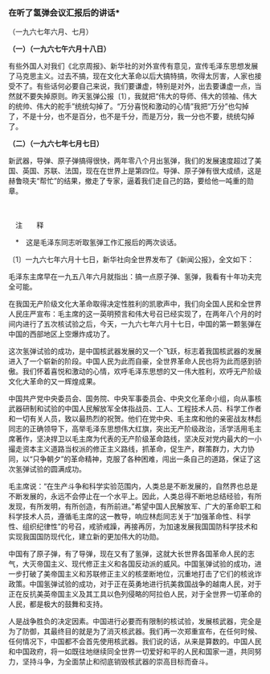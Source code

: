 ### **在听了氢弹会议汇报后的讲话**\*
（一九六七年六月、七月）

**（一）（一九六七午六月十八日）**

有些外国人对我们《北京周报》、新华社的对外宣传有意见，宣传毛泽东思想发展了马克思主义。过去不搞，现在文化大革命以后大搞特搞，吹得太厉害，人家也接受不了。有些话何必要自己来说，我们要谦虚，特别是对外，出去要谦虚一点，当然就不要失掉原则。昨天氢弹公报〔1〕，我就把“伟大的导师、伟大的领袖、伟大的统帅、伟大的舵手”统统勾掉了。“万分喜悦和激动的心情”我把“万分”也勾掉了，不是十分，也不是百分，也不是千分，而是万分，我一分也不要，统统勾掉了。

**（二）（一九六七年七月七日）**

新武器，导弹、原子弹搞得很快，两年零八个月出氢弹，我们的发展速度超过了美国、英国、苏联、法国，现在在世界上是第四位。导弹、原子弹有很大成绩，这是赫鲁晓夫“帮忙”的结果，撤走了专家，逼着我们走自己的路，要给他一吨重的勋章。

　　

　注　　释　

　\*　这是毛泽东同志听取氢弹工作汇报后的两次谈话。

〔1〕一九六七年六月十七日，新华社向全世界发布了《新闻公报》，全文如下：

毛泽东主席早在一九五八年六月就指出：搞一点原子弹、氢弹，我看有十年功夫完全可能。

在我国无产阶级文化大革命取得决定性胜利的凯歌声中，我们向全国人民和全世界人民庄严宣布：毛主席的这一英明预言和伟大号召已经实现了，在两年八个月的时间内进行了五次核试验之后，今天，一九六七年六月十七日，中国的第一颗氢弹在中国的西部地区上空爆炸成功了。

这次氢弹试验的成功，是中国核武器发展的又一个飞跃，标志着我国核武器的发展进入了一个崭新的阶段。中国人民为此而自豪，全世界革命人民也将为此而感到骄傲。我们怀着喜悦和激动的心情，欢呼毛泽东思想的又一伟大胜利，欢呼无产阶级文化大革命的又一辉煌成果。

中国共产党中央委员会、国务院、中央军事委员会、中央文化革命小组，向从事核武器研制和试验的中国人民解放军全体指战员、工人、工程技术人员、科学工作者和一切有关人员，致以最热烈的祝贺。他们在党中央、毛主席和他的亲密战友林彪同志的正确领导下，高举毛泽东思想伟大红旗，突出无产阶级政治，活学活用毛主席著作，坚决捍卫以毛主席为代表的无产阶级革命路线，坚决反对党内最大的一小撮走资本主义道路当权派的修正主义路线，抓革命，促生产，群策群力，大力协同，以“只争朝夕”的革命精神，克服了各种困难，闯出一条自己的道路，保证了这次氢弹试验的圆满成功。

毛主席说：“在生产斗争和科学实验范围内，人类总是不断发展的，自然界也总是不断发展的，永远不会停止在一个水平上。因此，人类总得不断地总结经验，有所发现，有所发明，有所创造，有所前进。”希望中国人民解放军、广大的革命职工和科学技术人员，遵循毛主席的这一教导，响应林彪同志关于“加强革命性、科学性、组织纪律性”的号召，戒骄戒躁，再接再厉，为加速发展我国国防科学技术和实现我国国防现代化，建立新的更加伟大的功勋。

中国有了原子弹，有了导弹，现在又有了氢弹，这就大长世界各国革命人民的志气，大灭帝国主义、现代修正主义和各国反动派的威风。中国氢弹试验的成功，进一步打破了美帝国主义和苏联修正主义的核垄断地位，沉重地打击了它们的核讹诈政策。中国氢弹试验的成功，对于正在英勇地进行抗美救国战争的越南人民，对于正在反抗美英帝国主义及其工具以色列侵略的阿拉伯人民，对于全世界一切革命的人民，都是极大的鼓舞和支持。

人是战争胜负的决定因素。中国进行必要而有限制的核试验，发展核武器，完全是为了防御，其最终目的就是为了消灭核武器。我们再一次郑重宣布，在任何时候、任何情况下，中国都不会首先使用核武器。我们说的话，从来是算数的。中国人民和中国政府，将一如既往地继续同全世界一切爱好和平的人民和国家一道，共同努力，坚持斗争，为全面禁止和彻底销毁核武器的崇高目标而奋斗。